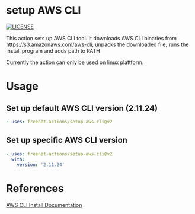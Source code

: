 # setup AWS CLI
[![LICENSE](https://img.shields.io/github/license/freenet-actions/setup-aws-cli)](https://github.com/freenet-actions/setup-aws-cli/blob/main/LICENSE)

This action sets up AWS CLI tool. It downloads AWS CLI binaries from https://s3.amazonaws.com/aws-cli, unpacks the downloaded file, runs the install program and adds path to PATH


Currently the action can only be used on linux plattform.
   
# Usage
## Set up default AWS CLI version (2.11.24)
```yaml
- uses: freenet-actions/setup-aws-cli@v2
```
## Set up specific AWS CLI version
```yaml
- uses: freenet-actions/setup-aws-cli@v2
  with:
    version: '2.11.24'
```

# References
[AWS CLI Install Documentation](https://docs.aws.amazon.com/cli/latest/userguide/getting-started-install.html)
